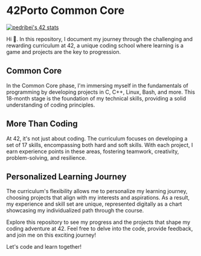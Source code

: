 # 42Porto Common Core

[![pedribei's 42 stats](https://badge.mediaplus.ma/greenbinary/pedribei?1337Badge=off&UM6P=off)](https://github.com/oakoudad/badge42)

Hi 👋. In this repository, I document my journey through the challenging and rewarding curriculum at 42, a unique coding school where learning is a game and projects are the key to progression.


## Common Core
In the Common Core phase, I'm immersing myself in the fundamentals of programming by developing projects in C, C++, Linux, Bash, and more. This 18-month stage is the foundation of my technical skills, providing a solid understanding of coding principles.

## More Than Coding
At 42, it's not just about coding. The curriculum focuses on developing a set of 17 skills, encompassing both hard and soft skills. With each project, I earn experience points in these areas, fostering teamwork, creativity, problem-solving, and resilience.

## Personalized Learning Journey
The curriculum's flexibility allows me to personalize my learning journey, choosing projects that align with my interests and aspirations. As a result, my experience and skill set are unique, represented digitally as a chart showcasing my individualized path through the course.

Explore this repository to see my progress and the projects that shape my coding adventure at 42. Feel free to delve into the code, provide feedback, and join me on this exciting journey!

Let's code and learn together!
